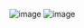 
![image](https://github.com/candyskyZheng/-/blob/master/images/%E6%A2%85%E5%8E%BF2005.png)
![image]('https://github.com/candyskyZheng/Hydrologic-data-analysis/blob/master/1566024503(1).png')
